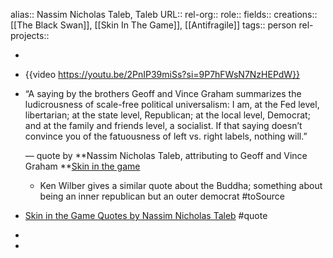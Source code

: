 alias:: Nassim Nicholas Taleb, Taleb
URL::
rel-org::
role::
fields::
creations:: [[The Black Swan]], [[Skin In The Game]], [[Antifragile]]
tags:: person
rel-projects::

-
- {{video https://youtu.be/2PnIP39miSs?si=9P7hFWsN7NzHEPdW}}
- “A saying by the brothers Geoff and Vince Graham summarizes the ludicrousness of scale-free political universalism:
  I am, at the Fed level, libertarian;
  at the state level, Republican;
  at the local level, Democrat;
  and at the family and friends level, a socialist.
  If that saying doesn’t convince you of the fatuousness of left vs. right labels, nothing will.”

  ― quote by **Nassim Nicholas Taleb, attributing to Geoff and Vince Graham **[Skin in the game](https://www.goodreads.com/work/quotes/57645736)
	- Ken Wilber gives a similar quote about the Buddha; something about being an inner republican but an outer democrat #toSource
- [Skin in the Game Quotes by Nassim Nicholas Taleb](https://www.goodreads.com/work/quotes/57645736-skin-in-the-game-the-hidden-asymmetries-in-daily-life) #quote
-
-
